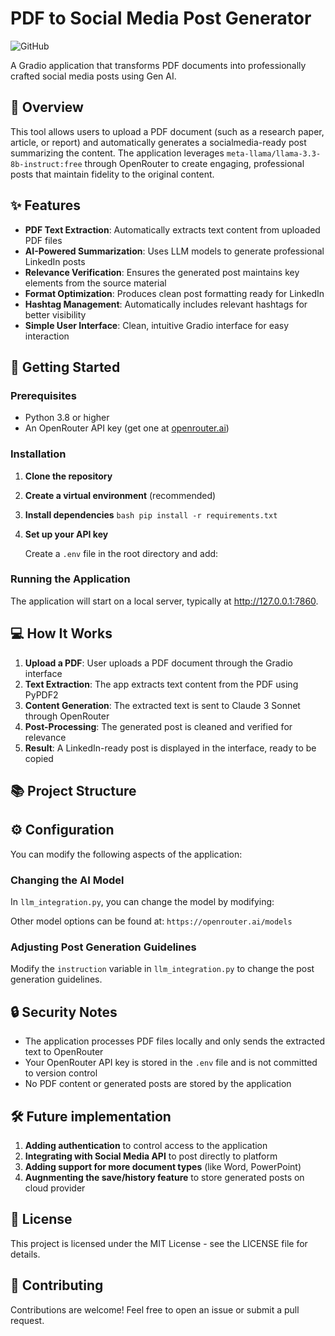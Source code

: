 # PDF to Social Media Post Generator

![GitHub](https://img.shields.io/badge/license-MIT-blue)

A Gradio application that transforms PDF documents into professionally crafted social media posts using Gen AI.

## 📝 Overview

This tool allows users to upload a PDF document (such as a research paper, article, or report) and automatically generates a socialmedia-ready post summarizing the content. The application leverages `meta-llama/llama-3.3-8b-instruct:free` through OpenRouter to create engaging, professional posts that maintain fidelity to the original content.

## ✨ Features

- **PDF Text Extraction**: Automatically extracts text content from uploaded PDF files
- **AI-Powered Summarization**: Uses LLM models to generate professional LinkedIn posts
- **Relevance Verification**: Ensures the generated post maintains key elements from the source material
- **Format Optimization**: Produces clean post formatting ready for LinkedIn
- **Hashtag Management**: Automatically includes relevant hashtags for better visibility
- **Simple User Interface**: Clean, intuitive Gradio interface for easy interaction

## 🚀 Getting Started

### Prerequisites

- Python 3.8 or higher
- An OpenRouter API key (get one at [openrouter.ai](https://openrouter.ai))

### Installation

1. **Clone the repository**


2. **Create a virtual environment** (recommended)


3. **Install dependencies**
```bash pip install -r requirements.txt```


4. **Set up your API key**
   
   Create a `.env` file in the root directory and add:

### Running the Application


The application will start on a local server, typically at http://127.0.0.1:7860.

## 💻 How It Works

1. **Upload a PDF**: User uploads a PDF document through the Gradio interface
2. **Text Extraction**: The app extracts text content from the PDF using PyPDF2
3. **Content Generation**: The extracted text is sent to Claude 3 Sonnet through OpenRouter
4. **Post-Processing**: The generated post is cleaned and verified for relevance
5. **Result**: A LinkedIn-ready post is displayed in the interface, ready to be copied

## 📚 Project Structure


## ⚙️ Configuration

You can modify the following aspects of the application:

### Changing the AI Model

In `llm_integration.py`, you can change the model by modifying:


Other model options can be found at:
`https://openrouter.ai/models`

### Adjusting Post Generation Guidelines

Modify the `instruction` variable in `llm_integration.py` to change the post generation guidelines.

## 🔒 Security Notes

- The application processes PDF files locally and only sends the extracted text to OpenRouter
- Your OpenRouter API key is stored in the `.env` file and is not committed to version control
- No PDF content or generated posts are stored by the application

## 🛠 Future implementation

1. **Adding authentication** to control access to the application
2. **Integrating with Social Media API** to post directly to platform
3. **Adding support for more document types** (like Word, PowerPoint)
4. **Augnmenting the save/history feature** to store generated posts on cloud provider

## 📄 License

This project is licensed under the MIT License - see the LICENSE file for details.

## 🤝 Contributing

Contributions are welcome! Feel free to open an issue or submit a pull request.


